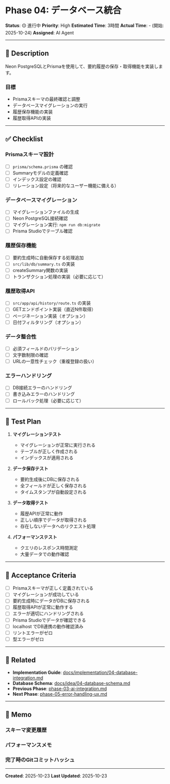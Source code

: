 # Phase 04: データベース統合

**Status**: 🟡 進行中
**Priority**: High
**Estimated Time**: 3時間
**Actual Time**: - (開始: 2025-10-24)
**Assigned**: AI Agent

---

## 📝 Description

Neon PostgreSQLとPrismaを使用して、要約履歴の保存・取得機能を実装します。

### 目標
- Prismaスキーマの最終確認と調整
- データベースマイグレーションの実行
- 履歴保存機能の実装
- 履歴取得APIの実装

---

## ✅ Checklist

### Prismaスキーマ設計
- [ ] `prisma/schema.prisma` の確認
- [ ] Summaryモデルの定義確認
- [ ] インデックス設定の確認
- [ ] リレーション設定（将来的なユーザー機能に備える）

### データベースマイグレーション
- [ ] マイグレーションファイルの生成
- [ ] Neon PostgreSQL接続確認
- [ ] マイグレーション実行: `npm run db:migrate`
- [ ] Prisma Studioでテーブル確認

### 履歴保存機能
- [ ] 要約生成時に自動保存する処理追加
- [ ] `src/lib/db/summary.ts` の実装
- [ ] createSummary関数の実装
- [ ] トランザクション処理の実装（必要に応じて）

### 履歴取得API
- [ ] `src/app/api/history/route.ts` の実装
- [ ] GETエンドポイント実装（直近N件取得）
- [ ] ページネーション実装（オプション）
- [ ] 日付フィルタリング（オプション）

### データ整合性
- [ ] 必須フィールドのバリデーション
- [ ] 文字数制限の確認
- [ ] URLの一意性チェック（重複登録の扱い）

### エラーハンドリング
- [ ] DB接続エラーのハンドリング
- [ ] 書き込みエラーのハンドリング
- [ ] ロールバック処理（必要に応じて）

---

## 🧪 Test Plan

1. **マイグレーションテスト**
   - マイグレーションが正常に実行される
   - テーブルが正しく作成される
   - インデックスが適用される

2. **データ保存テスト**
   - 要約生成後にDBに保存される
   - 全フィールドが正しく保存される
   - タイムスタンプが自動設定される

3. **データ取得テスト**
   - 履歴APIが正常に動作
   - 正しい順序でデータが取得される
   - 存在しないデータへのリクエスト処理

4. **パフォーマンステスト**
   - クエリのレスポンス時間測定
   - 大量データでの動作確認

---

## 📌 Acceptance Criteria

- [ ] Prismaスキーマが正しく定義されている
- [ ] マイグレーションが成功している
- [ ] 要約生成時にデータがDBに保存される
- [ ] 履歴取得APIが正常に動作する
- [ ] エラーが適切にハンドリングされる
- [ ] Prisma Studioでデータが確認できる
- [ ] localhost でDB連携の動作確認済み
- [ ] リントエラーがゼロ
- [ ] 型エラーがゼロ

---

## 📎 Related

- **Implementation Guide**: [docs/implementation/04-database-integration.md](../../implementation/04-database-integration.md)
- **Database Schema**: [docs/idea/04-database-schema.md](../../idea/04-database-schema.md)
- **Previous Phase**: [phase-03-ai-integration.md](./phase-03-ai-integration.md)
- **Next Phase**: [phase-05-error-handling-ux.md](./phase-05-error-handling-ux.md)

---

## 💭 Memo

### スキーマ変更履歴
<!-- スキーマの変更があれば記録 -->

### パフォーマンスメモ
<!-- クエリパフォーマンスの気づき -->

### 完了時のGitコミットハッシュ
<!-- 完了時に記録 -->

---

**Created**: 2025-10-23
**Last Updated**: 2025-10-23
